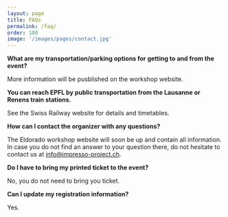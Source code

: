 ```yaml
---
layout: page
title: FAQs
permalink: /faq/
order: 100
image: '/images/pages/contact.jpg'
---
```


**What are my transportation/parking options for getting to and from the event?**

More information will be pusblished on the workshop website.

**You can reach EPFL by public transportation from the Lausanne or Renens train stations.**

See the Swiss Railway website for details and timetables.



**How can I contact the organizer with any questions?**

The Eldorado workshop website will soon be up and contain all information. In case you do not find an answer to your question there, do not hesitate to contact us at info@impresso-project.ch.

**Do I have to bring my printed ticket to the event?**

No, you do not need to bring you ticket.

**Can I update my registration information?**

Yes.
